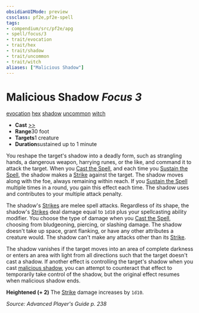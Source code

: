 ```yaml
---
obsidianUIMode: preview
cssclass: pf2e,pf2e-spell
tags:
- compendium/src/pf2e/apg
- spell/focus/3
- trait/evocation
- trait/hex
- trait/shadow
- trait/uncommon
- trait/witch
aliases: ["Malicious Shadow"]
---
```

# Malicious Shadow *Focus 3*   
[evocation](../../Rules/traits/evocation.md)  [hex](../../Rules/traits/hex-apg.md)  [shadow](../../Rules/traits/shadow.md)  [uncommon](../../Rules/traits/uncommon.md)  [witch](../../Rules/traits/witch-apg.md)  

- **Cast** [>>](../../Rules/core-rulebook/chapter-9-playing-the-game.md#Actions "Two-Action") 
- **Range**30 foot
- **Targets**1 creature
- **Duration**sustained up to 1 minute

You reshape the target's shadow into a deadly form, such as strangling hands, a dangerous weapon, harrying runes, or the like, and command it to attack the target. When you [Cast the Spell](../../Rules/actions/cast-a-spell.md), and each time you [Sustain the Spell](../../Rules/actions/sustain-a-spell.md), the shadow makes a [Strike](../../Rules/actions/strike.md) against the target. The shadow moves along with the foe, always remaining within reach. If you [Sustain the Spell](../../Rules/actions/sustain-a-spell.md) multiple times in a round, you gain this effect each time. The shadow uses and contributes to your multiple attack penalty.

The shadow's [Strikes](../../Rules/actions/strike.md) are melee spell attacks. Regardless of its shape, the shadow's [Strikes](../../Rules/actions/strike.md) deal damage equal to `1d10` plus your spellcasting ability modifier. You choose the type of damage when you [Cast the Spell](../../Rules/actions/cast-a-spell.md), choosing from bludgeoning, piercing, or slashing damage. The shadow doesn't take up space, grant flanking, or have any other attributes a creature would. The shadow can't make any attacks other than its [Strike](../../Rules/actions/strike.md).

The shadow vanishes if the target moves into an area of complete darkness or enters an area with light from all directions such that the target doesn't cast a shadow. If another effect is controlling the target's shadow when you cast [malicious shadow](../../../..//TTRPGShare-Pathfinder-2E-Vault/compendium/spells/malicious-shadow-apg.md), you can attempt to counteract that effect to temporarily take control of the shadow, but the original effect resumes when malicious shadow ends.

**Heightened (+ 2)** The [Strike](../../Rules/actions/strike.md) damage increases by `1d10`.

*Source: Advanced Player's Guide p. 238*